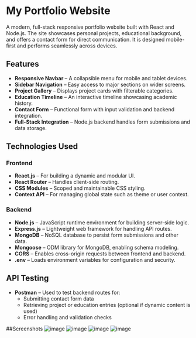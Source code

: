 # My Portfolio Website

A modern, full-stack responsive portfolio website built with React and Node.js. The site showcases personal projects, educational background, and offers a contact form for direct communication. It is designed mobile-first and performs seamlessly across devices.

## Features

- **Responsive Navbar** – A collapsible menu for mobile and tablet devices.
- **Sidebar Navigation** – Easy access to major sections on wider screens.
- **Project Gallery** – Displays project cards with filterable categories.
- **Education Timeline** – An interactive timeline showcasing academic history.
- **Contact Form** – Functional form with input validation and backend integration.
- **Full-Stack Integration** – Node.js backend handles form submissions and data storage.

## Technologies Used

### Frontend
- **React.js** – For building a dynamic and modular UI.
- **React Router** – Handles client-side routing.
- **CSS Modules** – Scoped and maintainable CSS styling.
- **Context API** – For managing global state such as theme or user context.

### Backend
- **Node.js** – JavaScript runtime environment for building server-side logic.
- **Express.js** – Lightweight web framework for handling API routes.
- **MongoDB** – NoSQL database to persist form submissions and other data.
- **Mongoose** – ODM library for MongoDB, enabling schema modeling.
- **CORS** – Enables cross-origin requests between frontend and backend.
- **.env** – Loads environment variables for configuration and security.

## API Testing
- **Postman** – Used to test backend routes for:
  - Submitting contact form data
  - Retrieving project or education entries (optional if dynamic content is used)
  - Error handling and validation checks

##Screenshots
![image](https://github.com/user-attachments/assets/b64ffc81-ebf1-4645-9a41-57b935e5134a)
![image](https://github.com/user-attachments/assets/63198557-e8a6-4ba1-8cbd-f0dc35759d3e)
![image](https://github.com/user-attachments/assets/fa11bdf3-13c4-4758-b3c0-e2f0d67236f2)
![image](https://github.com/user-attachments/assets/03c3861b-c215-47fc-b756-7c480909cb1e)


